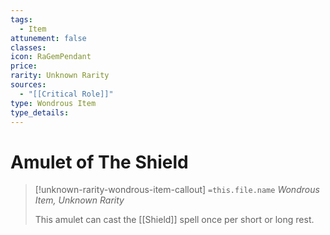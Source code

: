 ```yaml
---
tags:
  - Item
attunement: false
classes: 
icon: RaGemPendant
price: 
rarity: Unknown Rarity
sources:
  - "[[Critical Role]]"
type: Wondrous Item
type_details: 
---
```


# Amulet of The Shield

>[!unknown-rarity-wondrous-item-callout] `=this.file.name`
>*Wondrous Item, Unknown Rarity*
>
>This amulet can cast the [[Shield]] spell once per short or long rest.
>
>
